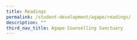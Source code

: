 ```yaml
---
title: Readings
permalink: /student-development/agape/readings/
description: ""
third_nav_title: Agape Counselling Sanctuary
---
```

